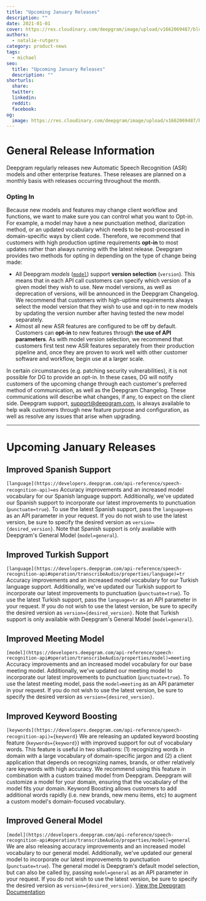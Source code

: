 ```yaml
---
title: "Upcoming January Releases"
description: ""
date: 2021-01-01
cover: https://res.cloudinary.com/deepgram/image/upload/v1662069487/blog/upcoming-january-releases/placeholder-post-image%402x.jpg
authors:
  - natalie-rutgers
category: product-news
tags:
  - michael
seo:
  title: "Upcoming January Releases"
  description: ""
shorturls:
  share: 
  twitter: 
  linkedin: 
  reddit: 
  facebook: 
og:
  image: https://res.cloudinary.com/deepgram/image/upload/v1662069487/blog/upcoming-january-releases/placeholder-post-image%402x.jpg
---
```


# **General Release Information**

Deepgram regularly releases new Automatic Speech Recognition (ASR) models and other enterprise features. These releases are planned on a monthly basis with releases occurring throughout the month.

### Opting In

Because new models and features may change client workflow and functions, we want to make sure you can control what you want to Opt-in.  For example, a model may have a new punctuation method, diarization method, or an updated vocabulary which needs to be post-processed in domain-specific ways by client code. Therefore, we recommend that customers with high production uptime requirements **opt-in** to most updates rather than always running with the latest release. Deepgram provides two methods for opting in depending on the type of change being made:

*   All Deepgram _models_ ([`model`](https://developers.deepgram.com/api-reference/speech-recognition-api)) support **version selection** (`version`). This means that in each API call customers can specify which version of a given model they wish to use. New model versions, as well as deprecation of versions, will be announced in the Deepgram Changelog. We recommend that customers with high-uptime requirements always select the model version that they wish to use and opt-in to new models by updating the version number after having tested the new model separately.
*   Almost all new ASR features are configured to be off by default. Customers can **opt-in** to new features through **the use of API parameters**.  As with model version selection, we recommend that customers first test new ASR features separately from their production pipeline and, once they are proven to work well with other customer software and workflow, begin use at a larger scale.

In certain circumstances (e.g. patching security vulnerabilities), it is not possible for DG to provide an opt-in. In these cases, DG will notify customers of the upcoming change through each customer's preferred method of communication, as well as the Deepgram Changelog. These communications will describe what changes, if any, to expect on the client side. Deepgram support, [support@deepgram.com](mailto:deepgram.comnull), is always available to help walk customers through new feature purpose and configuration, as well as resolve any issues that arise when upgrading.

* * *

# **Upcoming January Releases**

## **Improved Spanish Support**

`[language](https://developers.deepgram.com/api-reference/speech-recognition-api)=es` Accuracy improvements and an increased model vocabulary for our Spanish language support. Additionally, we've updated our Spanish support to incorporate our latest improvements to punctuation (`punctuate=true`). To use the latest Spanish support, pass the `language=es` as an API parameter in your request. If you do not wish to use the latest version, be sure to specify the desired version as `version={desired_version}`. Note that Spanish support is only available with Deepgram's General Model (`model=general`).  

## **Improved Turkish Support**

`[language](https://developers.deepgram.com/api-reference/speech-recognition-api#operation/transcribeAudio/properties/language)=tr` Accuracy improvements and an increased model vocabulary for our Turkish language support. Additionally, we've updated our Turkish support to incorporate our latest improvements to punctuation (`punctuate=true`). To use the latest Turkish support, pass the `language=tr` as an API parameter in your request. If you do not wish to use the latest version, be sure to specify the desired version as `version={desired_version}`. Note that Turkish support is only available with Deepgram's General Model (`model=general`).  

## **Improved Meeting Model**

`[model](https://developers.deepgram.com/api-reference/speech-recognition-api#operation/transcribeAudio/properties/model)=meeting` Accuracy improvements and an increased model vocabulary for our base meeting model. Additionally, we've updated our meeting model to incorporate our latest improvements to punctuation (`punctuate=true`). To use the latest meeting model, pass the `model=meeting` as an API parameter in your request. If you do not wish to use the latest version, be sure to specify the desired version as `version={desired_version}`.  

## **Improved Keyword Boosting**

`[keywords](https://developers.deepgram.com/api-reference/speech-recognition-api)={keyword}` We are releasing an updated keyword boosting feature (`keywords={keyword}`) with improved support for out of vocabulary words.  This feature is useful in two situations: (1) recognizing words in domain with a large vocabulary of domain-specific jargon and (2) a client application that depends on recognizing names, brands, or other relatively rare keywords with high accuracy. We recommend using this feature in combination with a custom trained model from Deepgram. Deepgram will customize a model for your domain, ensuring that the vocabulary of the model fits your domain. Keyword Boosting allows customers to add additional words rapidly (i.e. new brands, new menu items, etc) to augment a custom model's domain-focused vocabulary.

## **Improved General Model**

`[model](https://developers.deepgram.com/api-reference/speech-recognition-api#operation/transcribeAudio/properties/model)=general` We are also releasing accuracy improvements and an increased model vocabulary to our general model. Additionally, we've updated our general model to incorporate our latest improvements to punctuation (`punctuate=true`). The general model is Deepgram's default model selection, but can also be called by, passing `model=general` as an API parameter in your request. If you do not wish to use the latest version, be sure to specify the desired version as `version={desired_version}`.   [View the Deepgram Documentation](https://developers.deepgram.com/)
